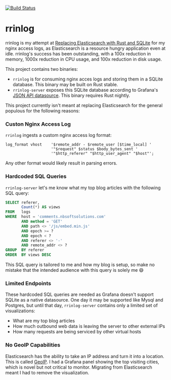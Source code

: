 [![Build Status](https://travis-ci.org/nickbabcock/rrinlog.svg?branch=master)](https://travis-ci.org/nickbabcock/rrinlog)

# rrinlog

rrinlog is my attempt at [Replacing Elasticsearch with Rust and SQLite](https://nbsoftsolutions.com/blog/replacing-elasticsearch-with-rust-and-sqlite) for my nginx access logs, as Elasticsearch is a resource hungry application even at idle. rrinlog's success has been outstanding, with a 100x reduction in memory, 1000x reduction in CPU usage, and 100x reduction in disk usage.

This project contains two binaries:

- `rrinlog` is for consuming nginx acces logs and storing them in a SQLite database. This binary may be built on Rust stable.
- `rrinlog-server` exposes this SQLite database according to Grafana's [JSON API datasource](https://github.com/grafana/simple-json-datasource). This binary requires Rust nightly.

This project currently isn't meant at replacing Elasticsearch for the general populous for the following reasons:

### Custon Nginx Access Log

`rrinlog` ingests a custom nginx access log format:

```
log_format vhost    '$remote_addr - $remote_user [$time_local] '
                    '"$request" $status $body_bytes_sent '
                    '"$http_referer" "$http_user_agent" "$host"';
```

Any other format would likely result in parsing errors.

### Hardcoded SQL Queries

`rrinlog-server` let's me know what my top blog articles with the following SQL query:

```sql
SELECT referer,
       Count(*) AS views
FROM   logs
WHERE  host = 'comments.nbsoftsolutions.com'
       AND method = 'GET'
       AND path <> '/js/embed.min.js'
       AND epoch >= ?
       AND epoch < ?
       AND referer <> '-'
       AND remote_addr <> ?
GROUP  BY referer
ORDER  BY views DESC
```

This SQL query is tailored to me and how my blog is setup, so make no mistake that the intended audience with this query is solely me :smile:

### Limited Endpoints

These hardcoded SQL queries are needed as Grafana doesn't support SQLite as a native datasource. One day it may be supported like Mysql and Postgres, but until that day, `rrinlog-server` contains only a limited set of visualizations:

- What are my top blog articles
- How much outbound web data is leaving the server to other external IPs
- How many requests are being serviced by other virtual hosts

### No GeoIP Capabilities

Elasticsearch has the ability to take an IP address and turn it into a
location. This is called
[GeoIP](https://www.elastic.co/blog/geoip-in-the-elastic-stack). I had a
Grafana panel showing the top visiting cities, which is novel but not critical
to monitor. Migrating from Elasticsearch meant I had to remove the
visualization.
